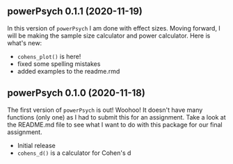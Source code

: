 ## powerPsych 0.1.1 (2020-11-19)

In this version of `powerPsych` I am done with effect sizes. Moving forward, I will be making the sample size calculator and power calculator. Here is what's new:

* `cohens_plot()` is here! 
* fixed some spelling mistakes
* added examples to the readme.rmd

## powerPsych 0.1.0 (2020-11-18)

The first version of `powerPsych` is out! Woohoo! It doesn't have many functions (only one) as I had to submit this for an assignment. Take a look at the README.md file to see what I want to do with this package for our final assignment.

* Initial release
* `cohens_d()` is a calculator for Cohen's d

